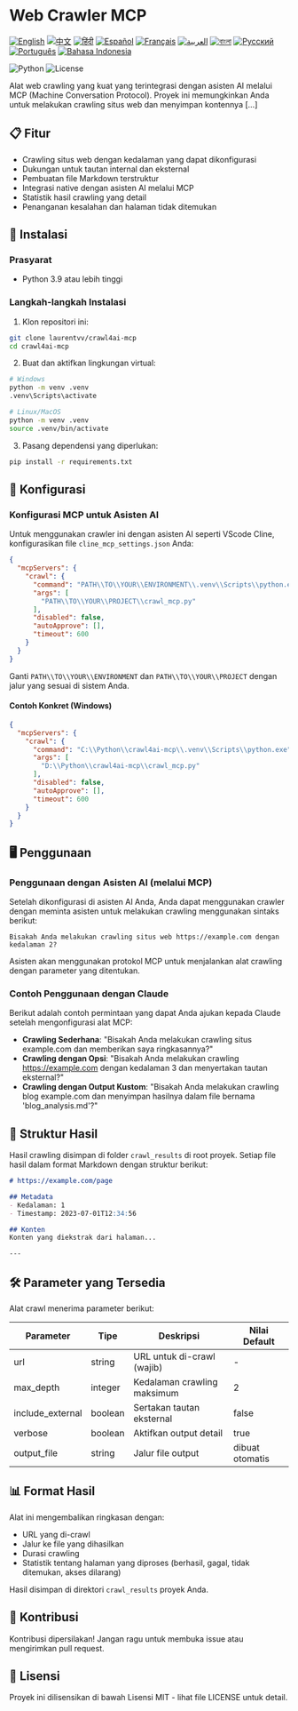 # Web Crawler MCP

[![English](https://img.shields.io/badge/lang-en-blue.svg)](../README.md) [![中文](https://img.shields.io/badge/lang-zh-blue.svg)](README.zh.md) [![हिंदी](https://img.shields.io/badge/lang-hi-blue.svg)](README.hi.md) [![Español](https://img.shields.io/badge/lang-es-blue.svg)](README.es.md) [![Français](https://img.shields.io/badge/lang-fr-blue.svg)](README.fr.md) [![العربية](https://img.shields.io/badge/lang-ar-blue.svg)](README.ar.md) [![বাংলা](https://img.shields.io/badge/lang-bn-blue.svg)](README.bn.md) [![Русский](https://img.shields.io/badge/lang-ru-blue.svg)](README.ru.md) [![Português](https://img.shields.io/badge/lang-pt-blue.svg)](README.pt.md) [![Bahasa Indonesia](https://img.shields.io/badge/lang-id-blue.svg)](README.id.md)

![Python](https://img.shields.io/badge/Python-3.9%2B-blue)
![License](https://img.shields.io/badge/License-MIT-green)

Alat web crawling yang kuat yang terintegrasi dengan asisten AI melalui MCP (Machine Conversation Protocol). Proyek ini memungkinkan Anda untuk melakukan crawling situs web dan menyimpan kontennya [...]

## 📋 Fitur

- Crawling situs web dengan kedalaman yang dapat dikonfigurasi
- Dukungan untuk tautan internal dan eksternal
- Pembuatan file Markdown terstruktur
- Integrasi native dengan asisten AI melalui MCP
- Statistik hasil crawling yang detail
- Penanganan kesalahan dan halaman tidak ditemukan

## 🚀 Instalasi

### Prasyarat

- Python 3.9 atau lebih tinggi

### Langkah-langkah Instalasi

1. Klon repositori ini:

```bash
git clone laurentvv/crawl4ai-mcp
cd crawl4ai-mcp
```

2. Buat dan aktifkan lingkungan virtual:

```bash
# Windows
python -m venv .venv
.venv\Scripts\activate

# Linux/MacOS
python -m venv .venv
source .venv/bin/activate
```

3. Pasang dependensi yang diperlukan:

```bash
pip install -r requirements.txt
```

## 🔧 Konfigurasi

### Konfigurasi MCP untuk Asisten AI

Untuk menggunakan crawler ini dengan asisten AI seperti VScode Cline, konfigurasikan file `cline_mcp_settings.json` Anda:

```json
{
  "mcpServers": {
    "crawl": {
      "command": "PATH\\TO\\YOUR\\ENVIRONMENT\\.venv\\Scripts\\python.exe",
      "args": [
        "PATH\\TO\\YOUR\\PROJECT\\crawl_mcp.py"
      ],
      "disabled": false,
      "autoApprove": [],
      "timeout": 600
    }
  }
}
```

Ganti `PATH\\TO\\YOUR\\ENVIRONMENT` dan `PATH\\TO\\YOUR\\PROJECT` dengan jalur yang sesuai di sistem Anda.

#### Contoh Konkret (Windows)

```json
{
  "mcpServers": {
    "crawl": {
      "command": "C:\\Python\\crawl4ai-mcp\\.venv\\Scripts\\python.exe",
      "args": [
        "D:\\Python\\crawl4ai-mcp\\crawl_mcp.py"
      ],
      "disabled": false,
      "autoApprove": [],
      "timeout": 600
    }
  }
}
```

## 🖥️ Penggunaan

### Penggunaan dengan Asisten AI (melalui MCP)

Setelah dikonfigurasi di asisten AI Anda, Anda dapat menggunakan crawler dengan meminta asisten untuk melakukan crawling menggunakan sintaks berikut:

```
Bisakah Anda melakukan crawling situs web https://example.com dengan kedalaman 2?
```

Asisten akan menggunakan protokol MCP untuk menjalankan alat crawling dengan parameter yang ditentukan.

### Contoh Penggunaan dengan Claude

Berikut adalah contoh permintaan yang dapat Anda ajukan kepada Claude setelah mengonfigurasi alat MCP:

- **Crawling Sederhana**: "Bisakah Anda melakukan crawling situs example.com dan memberikan saya ringkasannya?"
- **Crawling dengan Opsi**: "Bisakah Anda melakukan crawling https://example.com dengan kedalaman 3 dan menyertakan tautan eksternal?"
- **Crawling dengan Output Kustom**: "Bisakah Anda melakukan crawling blog example.com dan menyimpan hasilnya dalam file bernama 'blog_analysis.md'?"

## 📁 Struktur Hasil

Hasil crawling disimpan di folder `crawl_results` di root proyek. Setiap file hasil dalam format Markdown dengan struktur berikut:

```markdown
# https://example.com/page

## Metadata
- Kedalaman: 1
- Timestamp: 2023-07-01T12:34:56

## Konten
Konten yang diekstrak dari halaman...

---
```

## 🛠️ Parameter yang Tersedia

Alat crawl menerima parameter berikut:

| Parameter | Tipe | Deskripsi | Nilai Default |
|-----------|------|-------------|---------------|
| url | string | URL untuk di-crawl (wajib) | - |
| max_depth | integer | Kedalaman crawling maksimum | 2 |
| include_external | boolean | Sertakan tautan eksternal | false |
| verbose | boolean | Aktifkan output detail | true |
| output_file | string | Jalur file output | dibuat otomatis |

## 📊 Format Hasil

Alat ini mengembalikan ringkasan dengan:
- URL yang di-crawl
- Jalur ke file yang dihasilkan
- Durasi crawling
- Statistik tentang halaman yang diproses (berhasil, gagal, tidak ditemukan, akses dilarang)

Hasil disimpan di direktori `crawl_results` proyek Anda.

## 🤝 Kontribusi

Kontribusi dipersilakan! Jangan ragu untuk membuka issue atau mengirimkan pull request.

## 📄 Lisensi

Proyek ini dilisensikan di bawah Lisensi MIT - lihat file LICENSE untuk detail.